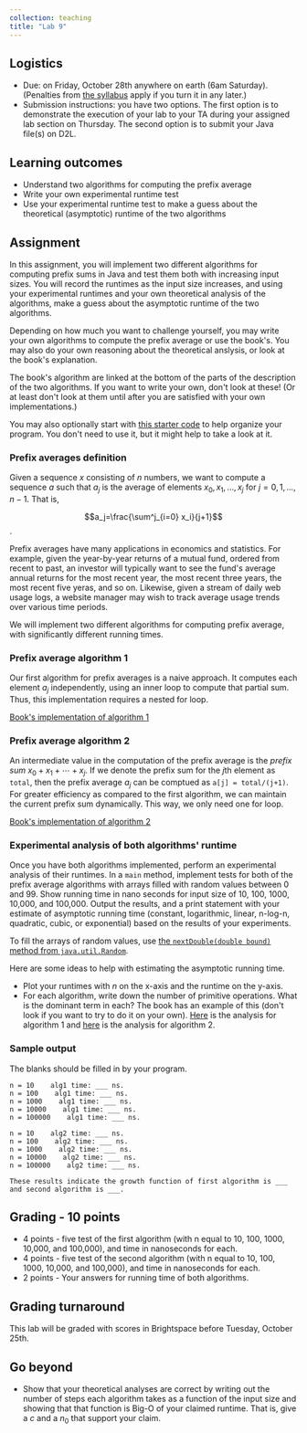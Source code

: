 ```yaml
---
collection: teaching
title: "Lab 9"
---
```


## Logistics
* Due: on Friday, October 28th anywhere on earth (6am Saturday). (Penalties from [the
	syllabus](https://lgw2.github.io/teaching/csci132-fall-2022/syllabus/)
	apply if you turn it in any later.)
* Submission instructions: you have two options. The first option is to
	demonstrate the execution of your lab to your TA during your assigned lab
	section on Thursday.
	The second option is to submit your Java file(s) on D2L.

## Learning outcomes
* Understand two algorithms for computing the prefix average
* Write your own experimental runtime test
* Use your experimental runtime test to make a guess about the theoretical
	(asymptotic) runtime of the two algorithms

## Assignment

In this assignment, you will implement two different algorithms for computing
prefix sums in Java and test them both with increasing input sizes. You will
record the runtimes as the input size increases, and using your experimental
runtimes and your own theoretical analysis of the algorithms, make a guess
about the asymptotic runtime of the two algorithms.

Depending on how much you want to challenge yourself, you may write your own
algorithms to compute the prefix average or use the book's. You may also do
your own reasoning about the theoretical anslysis, or look at the book's
explanation.

The book's algorithm are linked at the bottom of the parts of the description
of the two algorithms. If you want to write your own, don't look at these! (Or
at least don't look at them until after you are satisfied with your own
implementations.)

You may also optionally start with [this starter code](https://lgw2.github.io/teaching/csci132-fall-2022/labs/lab9starter.java) to help organize your
program. You don't need to use it, but it might help to take a look at it.

### Prefix averages definition

Given a sequence $x$ consisting of $n$ numbers, we want to compute a sequence
$a$ such that $a_j$ is the average of elements $x_0, x_1, \ldots, x_j$ for $j =
0, 1, \ldots, n-1$. That is,

$$a_j=\frac{\sum^j_{i=0}  x_i}{j+1}$$.

Prefix averages have many applications in economics and statistics. For
example, given the year-by-year returns of a mutual fund, ordered from recent
to past, an investor will typically want to see the fund's average annual
returns for the most recent year, the most recent three years, the most recent
five yeras, and so on. Likewise, given a stream of daily web usage logs, a
website manager may wish to track average usage trends over various time
periods.

We will implement two different algorithms for computing prefix
average, with significantly different running times.

### Prefix average algorithm 1

Our first algorithm for prefix averages is a naive approach. It computes each
element $a_j$ independently, using an inner loop to compute that partial sum.
Thus, this implementation requires a nested for loop.

[Book's implementation of algorithm 1](https://lgw2.github.io/teaching/csci132-fall-2022/labs/alg1.png)

### Prefix average algorithm 2

An intermediate value in the computation of the prefix average is the *prefix
sum* $x_0 + x_1 + \cdots + x_j$. If we denote the prefix sum for the $j$th
element as `total`, then the prefix average $a_j$ can be comptued as `a[j] =
total/(j+1)`. For greater efficiency as compared to the first algorithm, we can
maintain the current prefix sum dynamically. This way, we only need one for
loop.

[Book's implementation of algorithm 2](https://lgw2.github.io/teaching/csci132-fall-2022/labs/alg2.png)

### Experimental analysis of both algorithms' runtime

Once you have both algorithms implemented, perform an experimental analysis of
their runtimes. In a `main` method, implement tests for both of the prefix
average algorithms with arrays filled with random values between 0 and 99. Show
running time in nano seconds for input size of 10, 100, 1000, 10,000, and
100,000. Output the results, and a print statement with your estimate of
asymptotic running time (constant, logarithmic, linear, n-log-n, quadratic, cubic, or
exponential) based on the results of your experiments.

To fill the arrays of random values, use [the `nextDouble(double bound)` method from `java.util.Random`](https://docs.oracle.com/en/java/javase/17/docs/api/java.base/java/util/random/RandomGenerator.html#nextDouble(double)).

Here are some ideas to help with estimating the asymptotic running time.
* Plot your runtimes with $n$ on the x-axis and the runtime on the y-axis.
* For each algorithm, write down the number of primitive operations. What is
	the dominant term in each? The book has an example of this (don't look if
	you want to try to do it on your own). [Here](https://lgw2.github.io/teaching/csci132-fall-2022/labs/alg1_analysis.png) is the analysis for algorithm 1
	and [here](https://lgw2.github.io/teaching/csci132-fall-2022/labs/alg2_analysis.png) is the analysis for algorithm 2.

### Sample output
The blanks should be filled in by your program.
```
n = 10    alg1 time: ___ ns.
n = 100    alg1 time: ___ ns.
n = 1000    alg1 time: ___ ns.
n = 10000    alg1 time: ___ ns.
n = 100000    alg1 time: ___ ns.

n = 10    alg2 time: ___ ns.
n = 100    alg2 time: ___ ns.
n = 1000    alg2 time: ___ ns.
n = 10000    alg2 time: ___ ns.
n = 100000    alg2 time: ___ ns.

These results indicate the growth function of first algorithm is ___ and second algorithm is ___.
```

## Grading - 10 points
* 4 points - five test of the first algorithm (with n equal to 10, 100, 1000, 10,000, and 100,000), and time in nanoseconds for each.
* 4 points - five test of the second algorithm (with n equal to 10, 100, 1000, 10,000, and 100,000), and time in nanoseconds for each.
* 2 points - Your answers for running time of both algorithms.

## Grading turnaround
This lab will be graded with scores in Brightspace before Tuesday, October 25th.

## Go beyond
* Show that your theoretical analyses are correct by writing out the number of
	steps each algorithm takes as a function of the input size and showing that
	that function is Big-O of your claimed runtime. That is, give a $c$ and a
	$n_0$ that support your claim.
